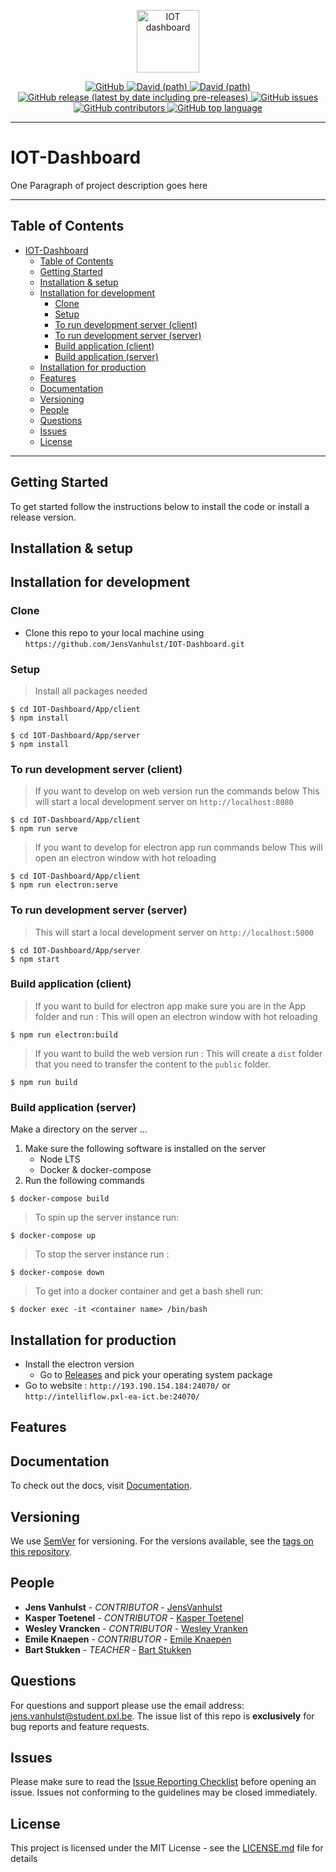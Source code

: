 <p align="center">
  <a href="https://github.com/JensVanhulst/IOT-Dashboard" target="_blank" rel="noopener noreferrer">
    <img width="100" src="/App/client/public/" alt="IOT dashboard">
  </a>
</p>

<p align="center">
   <a href="https://opensource.org/licenses/MIT">
    <img alt="GitHub" src="https://img.shields.io/github/license/JensVanhulst/IOT-Dashboard?style=for-the-badge">
  </a>

  <a href="https://github.com/JensVanhulst/IOT-Dashboard/network/dependencies">
    <img alt="David (path)" src="https://img.shields.io/david/JensVanhulst/IOT-Dashboard?label=Website%20dependencies&path=App%2Fclient&style=for-the-badge">
  </a>

  <a href="https://github.com/JensVanhulst/IOT-Dashboard/network/dependencies">
    <img alt="David (path)" src="https://img.shields.io/david/JensVanhulst/IOT-Dashboard?label=Server%20dependencies&path=App%2Fserver&style=for-the-badge">
  </a>

  <a href="https://github.com/JensVanhulst/IOT-Dashboard/releases">
    <img alt="GitHub release (latest by date including pre-releases)" src="https://img.shields.io/github/v/release/JensVanhulst/IOT-Dashboard?include_prereleases&style=for-the-badge">
  </a>

  <a href="https://github.com/JensVanhulst/IOT-Dashboard/issues">
    <img alt="GitHub issues" src="https://img.shields.io/github/issues/JensVanhulst/IOT-Dashboard?style=for-the-badge">
  </a>

  <a href="https://github.com/JensVanhulst/IOT-Dashboard/graphs/contributors">
    <img alt="GitHub contributors" src="https://img.shields.io/github/contributors/JensVanhulst/IOT-Dashboard?style=for-the-badge" alt="Contributions">
  </a>

  <a href="#">
    <img alt="GitHub top language" src="https://img.shields.io/github/languages/top/JensVanhulst/IOT-Dashboard?style=for-the-badge" alt="Language">
  </a>

</p>

---

# IOT-Dashboard

One Paragraph of project description goes here

---

## Table of Contents

- [IOT-Dashboard](#iot-dashboard)
  - [Table of Contents](#table-of-contents)
  - [Getting Started](#getting-started)
  - [Installation & setup](#installation--setup)
  - [Installation for development](#installation-for-development)
    - [Clone](#clone)
    - [Setup](#setup)
    - [To run development server (client)](#to-run-development-server-client)
    - [To run development server (server)](#to-run-development-server-server)
    - [Build application (client)](#build-application-client)
    - [Build application (server)](#build-application-server)
  - [Installation for production](#installation-for-production)
  - [Features](#features)
  - [Documentation](#documentation)
  - [Versioning](#versioning)
  - [People](#people)
  - [Questions](#questions)
  - [Issues](#issues)
  - [License](#license)

---

## Getting Started

To get started follow the instructions below to install the code or install a release version.

## Installation & setup

## Installation for development

### Clone

- Clone this repo to your local machine using `https://github.com/JensVanhulst/IOT-Dashboard.git`

### Setup

> Install all packages needed

```shell
$ cd IOT-Dashboard/App/client
$ npm install

$ cd IOT-Dashboard/App/server
$ npm install
```

### To run development server (client)

> If you want to develop on web version run the commands below
> This will start a local development server on `http://localhost:8080`

```shell
$ cd IOT-Dashboard/App/client
$ npm run serve
```

> If you want to develop for electron app run commands below
> This will open an electron window with hot reloading

```shell
$ cd IOT-Dashboard/App/client
$ npm run electron:serve
```

### To run development server (server)

> This will start a local development server on `http://localhost:5000`

```shell
$ cd IOT-Dashboard/App/server
$ npm start
```

### Build application (client)

> If you want to build for electron app make sure you are in the App folder and run :
> This will open an electron window with hot reloading

```shell
$ npm run electron:build
```

> If you want to build the web version run :
> This will create a `dist` folder that you need to transfer the content to the `public` folder.

```shell
$ npm run build
```

### Build application (server)

Make a directory on the server ...

1. Make sure the following software is installed on the server
   - Node LTS
   - Docker & docker-compose
2. Run the following commands

```shell
$ docker-compose build
```

> To spin up the server instance run:

```shell
$ docker-compose up
```

> To stop the server instance run :

```shell
$ docker-compose down
```

> To get into a docker container and get a bash shell run:

```shell
$ docker exec -it <container name> /bin/bash
```

## Installation for production

- Install the electron version
  - Go to [Releases](https://github.com/JensVanhulst/IOT-Dashboard/releases) and pick your operating system package
- Go to website : `http://193.190.154.184:24070/` or `http://intelliflow.pxl-ea-ict.be:24070/`

## Features

## Documentation

To check out the docs, visit [Documentation](https://vanhulstjens.gitbook.io/iot-dashboard/).

## Versioning

We use [SemVer](http://semver.org/) for versioning. For the versions available, see the [tags on this repository](https://github.com/your/project/tags).

## People

- **Jens Vanhulst** - _CONTRIBUTOR_ - [JensVanhulst](https://github.com/JensVanhulst)
- **Kasper Toetenel** - _CONTRIBUTOR_ - [Kasper Toetenel](https://github.com/SheldonPi1999)
- **Wesley Vrancken** - _CONTRIBUTOR_ - [Wesley Vranken](https://github.com/wesvr)
- **Emile Knaepen** - _CONTRIBUTOR_ - [Emile Knaepen](https://github.com/eknaepen)
- **Bart Stukken** - _TEACHER_ - [Bart Stukken](https://github.com/Bart-PXL)

## Questions

For questions and support please use the email address: jens.vanhulst@student.pxl.be.
The issue list of this repo is **exclusively** for bug reports and feature requests.

## Issues

Please make sure to read the [Issue Reporting Checklist]() before opening an issue. Issues not conforming to the guidelines may be closed immediately.

## License

This project is licensed under the MIT License - see the [LICENSE.md](LICENSE.md) file for details
